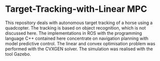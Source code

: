 # Target-Tracking-with-Linear MPC
This repository deals with autonomous target tracking of a horse using a quadcopter. The tracking is based on object recognition, which is not discussed here. The implementations in ROS with the programming language C++ contained here concentrate on navigation planning with model predictive control. The linear and convex optimisation problem was performed with the CVXGEN solver. The simulation was realised with the tool Gazebo. 
